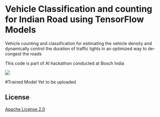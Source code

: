 # Vehicle Classification and counting for Indian Road using TensorFlow Models

Vehicle counting and classification for estimating the vehicle density and dynamically control the duration of traffic lights in an optimized way to de-congest the roads

This code is part of AI hackathon conducted at Bosch India

![](demo.gif)

#Trained Model
Yet to be uploaded

## License

[Apache License 2.0](LICENSE)

